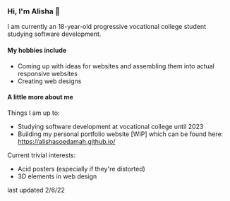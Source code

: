 ### Hi, I'm Alisha 👾

I am currently an 18-year-old progressive vocational college student studying software development.

#### My hobbies include
- Coming up with ideas for websites and assembling them into actual responsive websites
- Creating web designs

#### A little more about me

Things I am up to:

- Studying software development at vocational college until 2023
- Building my personal portfolio website [WIP] which can be found here: https://alishasoedamah.github.io/

Current trivial interests:

- Acid posters (especially if they're distorted)
- 3D elements in web design

last updated 2/6/22
